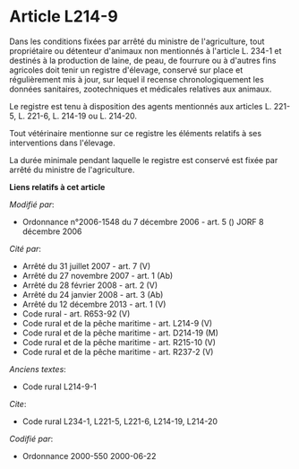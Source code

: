 # Article L214-9

Dans les conditions fixées par arrêté du ministre de l'agriculture, tout propriétaire ou détenteur d'animaux non mentionnés à
l'article L. 234-1 et destinés à la production de laine, de peau, de fourrure ou à d'autres fins agricoles doit tenir un
registre d'élevage, conservé sur place et régulièrement mis à jour, sur lequel il recense chronologiquement les données
sanitaires, zootechniques et médicales relatives aux animaux.

Le registre est tenu à disposition des agents mentionnés aux articles L. 221-5, L. 221-6, L. 214-19 ou L. 214-20.

Tout vétérinaire mentionne sur ce registre les éléments relatifs à ses interventions dans l'élevage.

La durée minimale pendant laquelle le registre est conservé est fixée par arrêté du ministre de l'agriculture.

**Liens relatifs à cet article**

_Modifié par_:

  - Ordonnance n°2006-1548 du 7 décembre 2006 - art. 5 () JORF 8 décembre 2006

_Cité par_:

  - Arrêté du 31 juillet 2007 - art. 7 (V)
  - Arrêté du 27 novembre 2007 - art. 1 (Ab)
  - Arrêté du 28 février 2008 - art. 2 (V)
  - Arrêté du 24 janvier 2008 - art. 3 (Ab)
  - Arrêté du 12 décembre 2013 - art. 1 (V)
  - Code rural - art. R653-92 (V)
  - Code rural et  de la pêche maritime - art. L214-9 (V)
  - Code rural et de la pêche maritime - art. D214-19 (M)
  - Code rural et de la pêche maritime - art. R215-10 (V)
  - Code rural et de la pêche maritime - art. R237-2 (V)

_Anciens textes_:

  - Code rural L214-9-1

_Cite_:

  - Code rural L234-1, L221-5, L221-6, L214-19, L214-20

_Codifié par_:

  - Ordonnance 2000-550 2000-06-22

